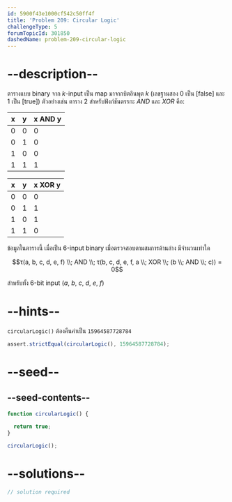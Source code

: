 ```yaml
---
id: 5900f43e1000cf542c50ff4f
title: 'Problem 209: Circular Logic'
challengeType: 5
forumTopicId: 301850
dashedName: problem-209-circular-logic
---
```


# --description--

ตารางแบบ binary จาก $k$-input เป็น map มาจากบิตอินพุต $k$ (เลขฐานสอง 0 เป็น [false] และ 1 เป็น [true]) 
ตัวอย่างเช่น ตาราง $2$ สำหรับฟังก์ชันตรรกะ $AND$ และ $XOR$ คือ:

| x | y | x AND y |
|---|---|---------|
| 0 | 0 |    0    |
| 0 | 1 |    0    |
| 1 | 0 |    0    |
| 1 | 1 |    1    |

| x | y | x XOR y |
|---|---|---------|
| 0 | 0 |    0    |
| 0 | 1 |    1    |
| 1 | 0 |    1    |
| 1 | 1 |    0    |

ข้อมูลในตารางนี้ เมื่อเป็น $6$-input binary เมื่อตรวจสอบตามสมการด้านล่าง มีจำนวนเท่าใด

$$τ(a, b, c, d, e, f) \\; AND \\; τ(b, c, d, e, f, a \\; XOR \\; (b \\; AND \\; c)) = 0$$

สำหรับทั้ง $6$-bit input ($a$, $b$, $c$, $d$, $e$, $f$)

# --hints--

`circularLogic()` ต้องคืนค่าเป็น `15964587728784`

```js
assert.strictEqual(circularLogic(), 15964587728784);
```

# --seed--

## --seed-contents--

```js
function circularLogic() {

  return true;
}

circularLogic();
```

# --solutions--

```js
// solution required
```
